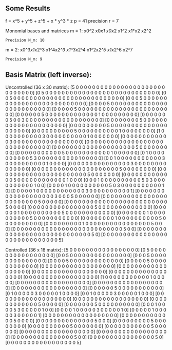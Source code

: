 Some Results
-------

f = x^5 + y^5 + z^5 + x * y^3 * z
p = 41
precision r = 7

Monomial bases and matrices
m = 1:
    x0^2
    x0*x1
    x0*x2
    x1^2
    x1*x2
    x2^2
    
    Precision N_m: 10

m = 2:
    x0^3*x1*x2^3
    x1^4*x2^3
    x1^3*x2^4
    x1^2*x2^5
    x1*x2^6
    x2^7

    Precision N_m: 9
    
Basis Matrix (left inverse):
-------

Uncontrolled (36 x 30 matrix):
[5   0   0   0   0   0   0   0   0   0   0   0   0   0   0   0   0   0   0   0   0   0   0   0   0   0   0   0   0   0]
[0   5   0   0   0   0   0   0   0   0   0   0   0   0   0   0   0   0   0   0   0   0   0   0   0   0   0   0   0   0]
[0   0   5   0   0   0   0   0   0   0   0   0   0   0   0   0   0   0   0   0   0   0   0   0   0   0   0   0   0   0]
[0   0   0   5   0   0   0   0   0   0   0   0   0   0   0   0   0   0   0   0   0   0   0   0   0   0   0   0   0   0]
[0   0   0   0   5   0   0   0   0   0   0   0   0   0   0   0   0   0   0   0   0   0   0   0   0   0   0   0   0   0]
[0   0   0   0   0   5   0   0   0   0   0   0   0   0   0   0   0   0   0   0   0   0   0   0   0   0   0   0   0   0]
[0   0   0   0   0   0   5   0   0   0   0   0   0   0   0   0   0   0   0   0   1   0   0   0   0   0   0   0   0   0]
[0   0   0   0   0   0   0   5   0   0   3   0   0   0   0   0   0   0   0   0   0   0   0   0   0   0   0   0   0   0]
[0   0   0   0   0   0   0   0   5   0   0   0   0   0   0   0   0   0   0   0   0   0   0   0   0   0   0   0   0   0]
[0   0   0   0   0   0   0   0   0   5   0   0   0   0   0   0   0   0   0   0   0   0   0   0   0   0   0   0   0   0]
[0   0   0   0   0   0   0   0   0   0   5   0   0   0   0   0   0   0   0   0   0   1   0   0   0   0   0   0   0   0]
[1   0   0   0   0   0   0   0   0   0   0   3   0   0   0   0   0   0   0   0   0   0   1   0   0   0   0   0   0   0]
[0   0   0   0   0   0   0   0   0   0   0   0   3   0   0   0   0   0   0   0   0   0   0   0   0   0   0   0   0   0]
[0   0   0   0   0   0   0   0   0   0   0   0   0   0   0   0   0   0   0   0   0   0   0   0   0   0   0   0   0   0]
[0   0   0   0   0   0   0   0   0   0   0   0   0   0   0   0   0   0   0   0   5   0   0   0   0   0   0   0   0   0]
[0   0   0   0   0   0   0   0   0   0   0   5   0   0   0   0   0   0   0   0   0   0   0   1   0   0   0   0   0   0]
[0   1   0   0   0   0   0   0   0   0   0   0   5   3   0   0   0   0   0   0   0   0   0   0   1   0   0   0   0   0]
[0   0   1   0   0   0   0   0   0   0   0   0   0   0   3   0   0   0   0   0   0   0   0   0   0   1   0   0   0   0]
[0   0   0   0   0   0   0   0   0   0   0   0   0   0   0   3   0   0   0   0   0   0   0   0   0   0   0   0   0   0]
[0   0   0   0   0   0   0   0   0   0   0   0   0   0   0   0   0   0   0   0   0   5   0   0   0   0   0   0   0   0]
[0   0   0   0   0   0   0   0   0   0   0   0   0   0   0   0   0   0   0   0   0   0   5   0   0   0   0   0   0   0]
[0   0   0   0   0   0   0   0   0   0   0   0   0   5   0   0   0   0   0   0   0   0   0   0   0   0   1   0   0   0]
[0   0   0   1   0   0   0   0   0   0   0   0   0   0   5   0   3   0   0   0   0   0   0   0   0   0   0   1   0   0]
[0   0   0   0   1   0   0   0   0   0   0   0   0   0   0   5   0   3   0   0   0   0   0   0   0   0   0   0   1   0]
[0   0   0   0   0   1   0   0   0   0   0   0   0   0   0   0   0   0   3   0   0   0   0   0   0   0   0   0   0   1]
[0   0   0   0   0   0   0   0   0   0   0   0   0   0   0   0   0   0   0   3   0   0   0   5   0   0   0   0   0   0]
[0   0   0   0   0   0   0   0   0   0   0   0   0   0   0   0   0   0   0   0   0   0   0   0   5   0   0   0   0   0]
[0   0   0   0   0   0   0   0   0   0   0   0   0   0   0   0   0   0   0   0   0   0   0   0   0   5   0   0   0   0]
[0   0   0   0   0   0   0   0   0   0   0   0   0   0   0   0   5   0   0   0   0   0   0   0   0   0   0   0   0   0]
[0   0   0   0   0   0   1   0   0   0   0   0   0   0   0   0   0   5   0   0   0   0   0   0   0   0   0   0   0   0]
[0   0   0   0   0   0   0   1   0   0   0   0   0   0   0   0   0   0   5   0   0   0   0   0   0   0   0   0   0   0]
[0   0   0   0   0   0   0   0   1   0   0   0   0   0   0   0   0   0   0   5   0   0   0   0   0   0   0   0   0   0]
[0   0   0   0   0   0   0   0   0   1   0   0   0   0   0   0   0   0   0   0   0   0   0   0   0   0   5   0   0   0]
[0   0   0   0   0   0   0   0   0   0   0   0   0   0   0   0   0   0   0   0   0   0   0   0   0   0   0   5   0   0]
[0   0   0   0   0   0   0   0   0   0   0   0   0   0   0   0   0   0   0   0   0   0   0   0   0   0   0   0   5   0]
[0   0   0   0   0   0   0   0   0   0   0   0   0   0   0   0   0   0   0   0   0   0   0   0   0   0   0   0   0   5]

Controlled (36 x 18 matrix):
[5   0   0   0   0   0   0   0   0   0   0   0   0   0   0   0   0   0]
[0   5   0   0   0   0   0   0   0   0   0   0   0   0   0   0   0   0]
[0   0   5   0   0   0   0   0   0   0   0   0   0   0   0   0   0   0]
[0   0   0   5   0   0   0   0   0   0   0   0   0   0   0   0   0   0]
[0   0   0   0   5   0   0   0   0   0   0   0   0   0   0   0   0   0]
[0   0   0   0   0   5   0   0   0   0   0   0   0   0   0   0   0   0]
[0   0   0   0   0   0   0   0   0   0   0   0   0   0   0   0   0   0]
[0   0   0   0   0   0   0   0   0   0   0   0   0   0   0   0   0   0]
[0   0   0   0   0   0   0   0   0   0   0   0   0   0   0   0   0   0]
[0   0   0   0   0   0   0   0   0   0   0   0   0   0   0   0   0   0]
[0   0   0   0   0   0   0   0   0   0   0   0   0   0   0   0   0   0]
[1   0   0   0   0   0   3   0   0   0   0   0   1   0   0   0   0   0]
[0   0   0   0   0   0   0   0   0   0   0   0   0   0   0   0   0   0]
[0   0   0   0   0   0   0   0   0   0   0   0   0   0   0   0   0   0]
[0   0   0   0   0   0   0   0   0   0   0   0   0   0   0   0   0   0]
[0   0   0   0   0   0   5   0   0   0   0   0   0   0   0   0   0   0]
[0   1   0   0   0   0   0   3   0   0   0   0   0   1   0   0   0   0]
[0   0   1   0   0   0   0   0   3   0   0   0   0   0   1   0   0   0]
[0   0   0   0   0   0   0   0   0   0   0   0   0   0   0   0   0   0]
[0   0   0   0   0   0   0   0   0   0   0   0   0   0   0   0   0   0]
[0   0   0   0   0   0   0   0   0   0   0   0   5   0   0   0   0   0]
[0   0   0   0   0   0   0   5   0   0   0   0   0   0   0   0   0   0]
[0   0   0   1   0   0   0   0   5   3   0   0   0   0   0   1   0   0]
[0   0   0   0   1   0   0   0   0   0   3   0   0   0   0   0   1   0]
[0   0   0   0   0   1   0   0   0   0   0   3   0   0   0   0   0   1]
[0   0   0   0   0   0   0   0   0   0   0   0   0   0   0   0   0   0]
[0   0   0   0   0   0   0   0   0   0   0   0   0   5   0   0   0   0]
[0   0   0   0   0   0   0   0   0   0   0   0   0   0   5   0   0   0]
[0   0   0   0   0   0   0   0   0   5   0   0   0   0   0   0   0   0]
[0   0   0   0   0   0   0   0   0   0   5   0   0   0   0   0   0   0]
[0   0   0   0   0   0   0   0   0   0   0   5   0   0   0   0   0   0]
[0   0   0   0   0   0   0   0   0   0   0   0   0   0   0   0   0   0]
[0   0   0   0   0   0   0   0   0   0   0   0   0   0   0   0   0   0]
[0   0   0   0   0   0   0   0   0   0   0   0   0   0   0   5   0   0]
[0   0   0   0   0   0   0   0   0   0   0   0   0   0   0   0   5   0]
[0   0   0   0   0   0   0   0   0   0   0   0   0   0   0   0   0   5]